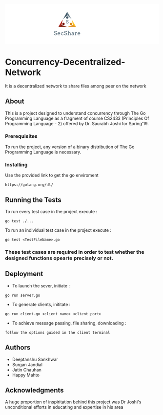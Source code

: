![Project Logo](files/SecShare.gif)

# Concurrency-Decentralized-Network
It is a decentralized network to share files among peer on the network

## About
 This is a project designed to understand concurrency through The Go Programming Language as a fragment of course CS2433 (Principles Of Programming Language - 2) offered by Dr. Saurabh Joshi for Spring'19.

### Prerequisites
 To run the project, any version of a binary distribution of The Go Programming Language is necessary.
 
### Installing
 Use the provided link to get the go enviroment
 ```
 https://golang.org/dl/
 ```
 
## Running the Tests
 To run every test case in the project execute :
 ```
 go test ./...
 ```
 To run an individual test case in the project execute :
 ```
 go test <TestFileName>.go
 ```
 
### These test cases are required in order to test whether the designed functions opearte precisely or not.

## Deployment
 * To launch the sever, initiate :
 ```
 go run server.go
 ```
 * To generate clients, inititate :
 ```
 go run client.go <client name> <client port>
 ```
 * To achieve message passing, file sharing, downloading :
 ```
 follow the options guided in the client terminal
 ```
 
## Authors
* Deeptanshu Sankhwar
* Surgan Jandial
* Jatin Chauhan
* Happy Mahto

## Acknowledgments
 A huge proportion of inspiritation behind this project was Dr Joshi's unconditional efforts in educating and expertise in his area
